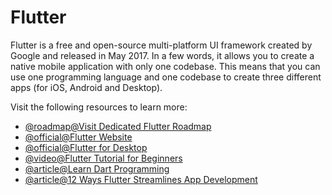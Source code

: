 # Flutter

Flutter is a free and open-source multi-platform UI framework created by Google and released in May 2017. In a few words, it allows you to create a native mobile application with only one codebase. This means that you can use one programming language and one codebase to create three different apps (for iOS, Android and Desktop).

Visit the following resources to learn more:

- [@roadmap@Visit Dedicated Flutter Roadmap](/flutter)
- [@official@Flutter Website](https://flutter.dev)
- [@official@Flutter for Desktop](https://flutter.dev/multi-platform/desktop)
- [@video@Flutter Tutorial for Beginners](https://www.youtube.com/watch?v=1ukSR1GRtMU&list=PL4cUxeGkcC9jLYyp2Aoh6hcWuxFDX6PBJ)
- [@article@Learn Dart Programming](https://www.tutorialspoint.com/dart_programming/index.htm)
- [@article@12 Ways Flutter Streamlines App Development](https://thenewstack.io/12-ways-flutter-streamlines-app-development/)
